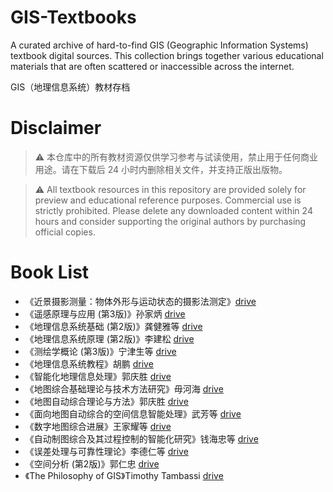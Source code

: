# GIS-Textbooks
A curated archive of hard-to-find GIS (Geographic Information Systems) textbook digital sources. This collection brings together various educational materials that are often scattered or inaccessible across the internet.

GIS（地理信息系统）教材存档

# Disclaimer
> ⚠️ 本仓库中的所有教材资源仅供学习参考与试读使用，禁止用于任何商业用途。请在下载后 24 小时内删除相关文件，并支持正版出版物。

> ⚠️ All textbook resources in this repository are provided solely for preview and educational reference purposes. Commercial use is strictly prohibited. Please delete any downloaded content within 24 hours and consider supporting the original authors by purchasing official copies.

# Book List
- 《近景摄影测量：物体外形与运动状态的摄影法测定》[drive](https://drive.google.com/file/d/1K6CYsklRstXcBEo6zSVOWtZynJpRZhG5/view?usp=share_link)
- 《遥感原理与应用 (第3版)》孙家炳 [drive](https://drive.google.com/file/d/1EisPccYcLrJT3RIV9Xw_5ELq_JkZKGYF/view?usp=sharing)
- 《地理信息系统基础 (第2版)》龚健雅等 [drive](https://drive.google.com/file/d/1FGeSnNyCY3KX-UZ6tWnNNHWFSSRdonvs/view?usp=sharing)
- 《地理信息系统原理 (第2版)》李建松 [drive](https://drive.google.com/file/d/1iwglk2y4Jor33Lmh7lyNRIIzelcAqA1f/view?usp=sharing)
- 《测绘学概论 (第3版)》宁津生等 [drive](https://drive.google.com/file/d/1O6ikdSp0_bevxiOsfLqjta4efXukJKJg/view?usp=sharing)
- 《地理信息系统教程》胡鹏 [drive](https://drive.google.com/file/d/1Wn6xrCdsvmivTG1_xKvcqmXTJ6ZyfpnV/view?usp=sharing)
- 《智能化地理信息处理》郭庆胜 [drive](https://drive.google.com/file/d/1ypNmx8ODoIOLjHWJa5K4ft6Tffwril58/view?usp=sharing)
- 《地图综合基础理论与技术方法研究》毋河海 [drive](https://drive.google.com/file/d/1rXQjK-MDEamwJ2WmzXe1IPYBiYvitNjb/view?usp=share_link)
- 《地图自动综合理论与方法》郭庆胜 [drive](https://drive.google.com/file/d/1LiRoWcsKFmR1VFRV5QxwCwoGAQxMTR5V/view?usp=share_link)
- 《面向地图自动综合的空间信息智能处理》武芳等 [drive](https://drive.google.com/file/d/16f3qWWbHvwEGPdMh38_lgv-zasK4sxlr/view?usp=share_link)
- 《数字地图综合进展》王家耀等 [drive](https://drive.google.com/file/d/1orYwwPfixKQ3lZ4pQlNZuFvph1KJsSWI/view?usp=share_link)
- 《自动制图综合及其过程控制的智能化研究》钱海忠等 [drive](https://drive.google.com/file/d/16_JYmCeBWFsqEUTmGw5mUsyI7yxtDaUZ/view?usp=share_link)
- 《误差处理与可靠性理论》李德仁等 [drive](https://drive.google.com/file/d/1L0MordjG0Q7G_KMXAzenGGodtVA-t0t7/view?usp=share_link)
- 《空间分析 (第2版)》郭仁忠 [drive](https://drive.google.com/file/d/1DUOjNd0h8j-1Sp9xyGvC-ulyKxABH-ew/view?usp=share_link)
- 《The Philosophy of GIS》Timothy Tambassi [drive](https://drive.google.com/file/d/1lOmTc947oSClGc-s5-O-0CWVfctb-VEo/view?usp=share_link)
